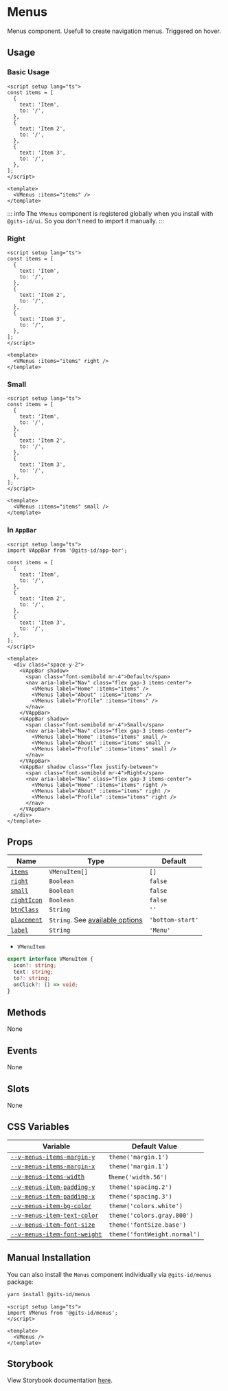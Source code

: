 # Menus

Menus component. Usefull to create navigation menus. Triggered on hover.

## Usage

### Basic Usage

```vue
<script setup lang="ts">
const items = [
  {
    text: 'Item',
    to: '/',
  },
  {
    text: 'Item 2',
    to: '/',
  },
  {
    text: 'Item 3',
    to: '/',
  },
];
</script>

<template>
  <VMenus :items="items" />
</template>
```

<LivePreview src="components-menus--default" />

::: info
The `VMenus` component is registered globally when you install with `@gits-id/ui`. So you don't need to import it manually.
:::

### Right

```vue
<script setup lang="ts">
const items = [
  {
    text: 'Item',
    to: '/',
  },
  {
    text: 'Item 2',
    to: '/',
  },
  {
    text: 'Item 3',
    to: '/',
  },
];
</script>

<template>
  <VMenus :items="items" right />
</template>
```

<LivePreview src="components-menus--right" />

### Small

```vue
<script setup lang="ts">
const items = [
  {
    text: 'Item',
    to: '/',
  },
  {
    text: 'Item 2',
    to: '/',
  },
  {
    text: 'Item 3',
    to: '/',
  },
];
</script>

<template>
  <VMenus :items="items" small />
</template>
```

<LivePreview src="components-menus--small" />

### In `AppBar`

```vue
<script setup lang="ts">
import VAppBar from '@gits-id/app-bar';

const items = [
  {
    text: 'Item',
    to: '/',
  },
  {
    text: 'Item 2',
    to: '/',
  },
  {
    text: 'Item 3',
    to: '/',
  },
];
</script>

<template>
  <div class="space-y-2">
    <VAppBar shadow>
      <span class="font-semibold mr-4">Default</span>
      <nav aria-label="Nav" class="flex gap-3 items-center">
        <VMenus label="Home" :items="items" />
        <VMenus label="About" :items="items" />
        <VMenus label="Profile" :items="items" />
      </nav>
    </VAppBar>
    <VAppBar shadow>
      <span class="font-semibold mr-4">Small</span>
      <nav aria-label="Nav" class="flex gap-3 items-center">
        <VMenus label="Home" :items="items" small />
        <VMenus label="About" :items="items" small />
        <VMenus label="Profile" :items="items" small />
      </nav>
    </VAppBar>
    <VAppBar shadow class="flex justify-between">
      <span class="font-semibold mr-4">Right</span>
      <nav aria-label="Nav" class="flex gap-3 items-center">
        <VMenus label="Home" :items="items" right />
        <VMenus label="About" :items="items" right />
        <VMenus label="Profile" :items="items" right />
      </nav>
    </VAppBar>
  </div>
</template>
```

<LivePreview src="components-menus--in-app-bar" />

## Props

| Name                      | Type                                                                                                | Default          |
| ------------------------- | --------------------------------------------------------------------------------------------------- | ---------------- |
| [`items`](#items)         | `VMenuItem[]`                                                                                       | `[]`             |
| [`right`](#right)         | `Boolean`                                                                                           | `false`          |
| [`small`](#small)         | `Boolean`                                                                                           | `false`          |
| [`rightIcon`](#rightIcon) | `Boolean`                                                                                           | `false`          |
| [`btnClass`](#btnClass)   | `String`                                                                                            | `''`             |
| [`placement`](#placement) | `String`. See [available options](https://floating-vue.starpad.dev/guide/component.html#placements) | `'bottom-start'` |
| [`label`](#label)         | `String`                                                                                            | `'Menu'`         |

- `VMenuItem`

```ts
export interface VMenuItem {
  icon?: string;
  text: string;
  to?: string;
  onClick?: () => void;
}
```

## Methods

None

## Events

None

## Slots

None

## CSS Variables

| Variable                                                    | Default Value                |
| ----------------------------------------------------------- | ---------------------------- |
| [`--v-menus-items-margin-y`](#--v-menus-items-margin-y)     | `theme('margin.1')`          |
| [`--v-menus-items-margin-x`](#--v-menus-items-margin-x)     | `theme('margin.1')`          |
| [`--v-menus-items-width` ](#--v-menus-items-width)          | t`heme('width.56')`          |
| [`--v-menus-item-padding-y`](#--v-menus-item-padding-y)     | `theme('spacing.2')`         |
| [`--v-menus-item-padding-x`](#--v-menus-item-padding-x)     | `theme('spacing.3')`         |
| [`--v-menus-item-bg-color`](#--v-menus-item-bg-color)       | `theme('colors.white')`      |
| [`--v-menus-item-text-color`](#--v-menus-item-text-color)   | `theme('colors.gray.800')`   |
| [`--v-menus-item-font-size`](#--v-menus-item-font-size)     | `theme('fontSize.base')`     |
| [`--v-menus-item-font-weight`](#--v-menus-item-font-weight) | `theme('fontWeight.normal')` |

## Manual Installation

You can also install the `Menus` component individually via `@gits-id/menus` package:

```bash
yarn install @gits-id/menus
```

```vue
<script setup lang="ts">
import VMenus from '@gits-id/menus';
</script>

<template>
  <VMenus />
</template>
```

## Storybook

View Storybook documentation [here](https://gits-ui.web.app/?path=/story/components-menus--default).
